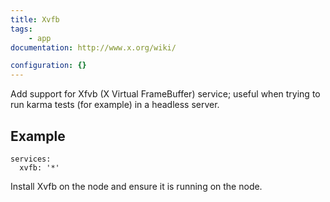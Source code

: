 ```yaml
---
title: Xvfb
tags:
    - app
documentation: http://www.x.org/wiki/

configuration: {}
---
```

Add support for Xfvb (X Virtual FrameBuffer) service; useful when trying to run karma tests (for example) in a headless server.

## Example

    services:
      xvfb: '*'

Install Xvfb on the node and ensure it is running on the node.